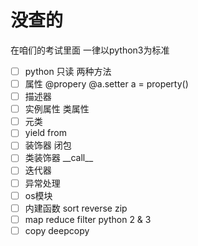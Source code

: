 # 没查的
在咱们的考试里面 一律以python3为标准

- [ ] python 只读 两种方法
- [ ] 属性 @propery @a.setter a = property()
- [ ] 描述器
- [ ] 实例属性 类属性
- [ ] 元类
- [ ] yield from
- [ ] 装饰器 闭包
- [ ] 类装饰器 __call\_\_
- [ ] 迭代器
- [ ] 异常处理
- [ ] os模块
- [ ] 内建函数 sort reverse zip
- [ ] map reduce filter python 2 & 3
- [ ] copy deepcopy